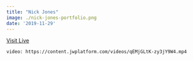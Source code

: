 ```yaml
---
title: "Nick Jones"
image: ./nick-jones-portfolio.png
date: '2019-11-29'
---
```


[Visit Live](http://www.narrowdesign.com/)

`video: https://content.jwplatform.com/videos/qEMjGLtK-zy3jY9W4.mp4`